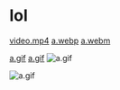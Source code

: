 # lol
[video.mp4]()
[a.webp]()
[a.webm]()

[a.gif]()
[a.gif](asdasdasd)
![a.gif](asdasdasd)

![a.gif]()
